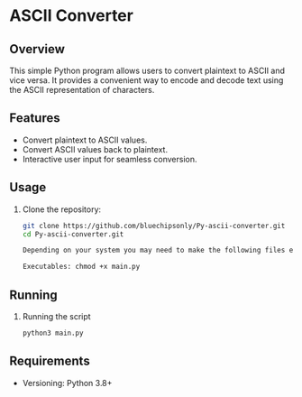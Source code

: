 # ASCII Converter

## Overview
This simple Python program allows users to convert plaintext to ASCII and vice versa. It provides a convenient way to encode and decode text using the ASCII representation of characters.

## Features
- Convert plaintext to ASCII values.
- Convert ASCII values back to plaintext.
- Interactive user input for seamless conversion.

## Usage
1. Clone the repository:
   ```bash
   git clone https://github.com/bluechipsonly/Py-ascii-converter.git
   cd Py-ascii-converter.git

   Depending on your system you may need to make the following files executable

   Executables: chmod +x main.py
   ```

## Running 
1. Running the script
   ```bash
   python3 main.py
   ```


## Requirements
* Versioning: Python 3.8+


